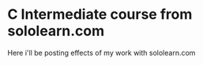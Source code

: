 # C Intermediate course from sololearn.com
Here i'll be posting effects of my work with sololearn.com
